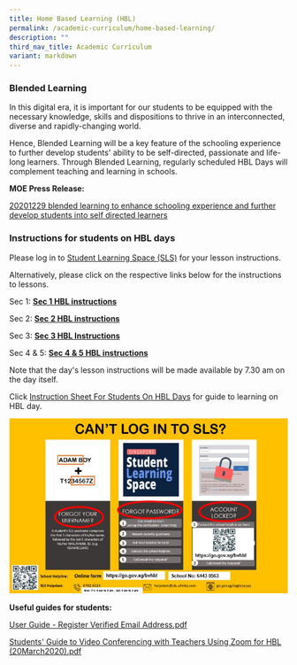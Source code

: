 ```yaml
---
title: Home Based Learning (HBL)
permalink: /academic-curriculum/home-based-learning/
description: ""
third_nav_title: Academic Curriculum
variant: markdown
---
```

### Blended Learning

In this digital era, it is important for our students to be equipped with the necessary knowledge, skills and dispositions to thrive in an interconnected, diverse and rapidly-changing world.

Hence, Blended Learning will be a key feature of the schooling experience to further develop students' ability to be self-directed, passionate and life-long learners. Through Blended Learning, regularly scheduled HBL Days will complement teaching and learning in schools. 

**MOE Press Release:**

[20201229 blended learning to enhance schooling experience and further develop students into self directed learners](https://www.moe.gov.sg/news/press-releases/20201229-blended-learning-to-enhance-schooling-experience-and-further-develop-students-into-self-directed-learners)

### Instructions for students on HBL days

Please log in to [Student Learning Space (SLS)](https://vle.learning.moe.edu.sg/login) for your lesson instructions.

Alternatively, please click on the respective links below for the instructions to lessons.

Sec 1:  **[Sec 1 HBL instructions](https://docs.google.com/spreadsheets/d/e/2PACX-1vS18eKvq_5X1hMJlUBXS_d0RNK6GP1g-S-eQr4UYoYpOQrNLQevIhWdmpy1X5dpVArRihsM06nLpmRS/pubhtml?gid=1633171834&amp;single=true)**

Sec 2:  **[Sec 2 HBL instructions](https://docs.google.com/spreadsheets/d/e/2PACX-1vRq8rc0z_Ww76rI8Pz82L_VIva0m43eoFODZuSrV6exdYUQbpqh11DhIG1fExZrAe10kzy7T9hYiF-R/pubhtml?gid=2019598134&amp;single=true)**

Sec 3: **[Sec 3 HBL Instructions](https://docs.google.com/spreadsheets/d/e/2PACX-1vS6bQZzvEnsgyYgOgOHz85YDzPF5pKHEQ4KegnrxN9F80TwUX2bQnA9rXXX75KtA-Ohh-onWizFOzad/pubhtml?gid=244883033&amp;single=true)**

Sec 4 &amp; 5: **[Sec 4 &amp; 5 HBL instructions](https://docs.google.com/spreadsheets/d/e/2PACX-1vSHNI7mtjPw89IfjoyEt7sCDmDFVS5tk_X0dkN8zw5w7AhWWSojq9i-kMaSFOThLUa-pMP4nkROkkXq/pubhtml?gid=828410005&amp;single=true)** 

Note that the day's lesson instructions will be made available by 7.30 am on the day itself.

Click [Instruction Sheet For Students On HBL Days](/files/Instruction%20Sheet%20for%20Students_BV.pdf) for guide to learning on HBL day.

![Student Learning Space support](/images/SLS%20suppt.jpg)

**Useful guides for students:**

[User Guide - Register Verified Email Address.pdf](/files/User%20Guide%20-%20Register%20Verified%20Email%20Address.pdf) <br>

[Students' Guide to Video Conferencing with Teachers Using Zoom for HBL (20March2020).pdf](/files/Students'%20Guide%20to%20Video%20Conferencing%20with%20Teachers%20Using%20Zoom%20for%20HBL%20(20March2020).pdf)